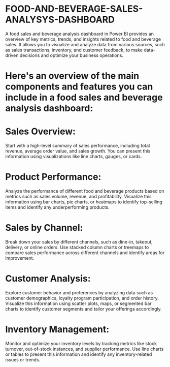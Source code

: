# FOOD-AND-BEVERAGE-SALES-ANALYSYS-DASHBOARD

A food sales and beverage analysis dashboard in Power BI provides an overview of key metrics, trends, and insights related to food and beverage sales. It allows you to visualize and analyze data from various sources, such as sales transactions, inventory, and customer feedback, to make data-driven decisions and optimize your business operations.

# Here's an overview of the main components and features you can include in a food sales and beverage analysis dashboard:

# Sales Overview: 

Start with a high-level summary of sales performance, including total revenue, average order value, and sales growth. You can present this information using visualizations like line charts, gauges, or cards.

# Product Performance: 

Analyze the performance of different food and beverage products based on metrics such as sales volume, revenue, and profitability. Visualize this information using bar charts, pie charts, or heatmaps to identify top-selling items and identify any underperforming products.

# Sales by Channel: 

Break down your sales by different channels, such as dine-in, takeout, delivery, or online orders. Use stacked column charts or treemaps to compare sales performance across different channels and identify areas for improvement.

# Customer Analysis: 

Explore customer behavior and preferences by analyzing data such as customer demographics, loyalty program participation, and order history. Visualize this information using scatter plots, maps, or segmented bar charts to identify customer segments and tailor your offerings accordingly.

# Inventory Management: 

Monitor and optimize your inventory levels by tracking metrics like stock turnover, out-of-stock instances, and supplier performance. Use line charts or tables to present this information and identify any inventory-related issues or trends.
